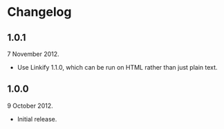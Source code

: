 Changelog
=========

1.0.1
-----

7 November 2012.

* Use Linkify 1.1.0, which can be run on HTML rather than just plain text.

1.0.0
-----

9 October 2012.

* Initial release.
